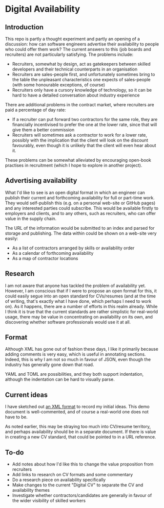 Digital Availability
===

Introduction
---

This repo is partly a thought experiment and partly an opening of a discussion: how can
software engineers advertise their availability to people who could offer them work? The
current answers to this (job boards and recruiters) are not particularly satisfying. The
problems include:

* Recruiters, somewhat by design, act as gatekeepers between skilled developers
and their technical counterparts in an organisation
* Recruiters are sales-people first, and unfortunately sometimes bring to the table
the unpleasant characteristics one expects of sales-people (with some honourable
exceptions, of course)
* Recruiters only have a cursory knowledge of technology, so it can be hard to
have a detailed conversation about industry experience

There are additional problems in the contract market, where recruiters are paid
a percentage of day rate:

* If a recruiter can put forward two contractors for the same role, they are financially
incentivised to prefer the one at the lower rate, since that will give them a better
commission
* Recruiters will sometimes ask a contractor to work for a lower rate, possibly
with the implication that the client will look on the discount favourably, even though
it is unlikely that the client will even hear about it.

These problems can be somewhat alleviated by encouraging open-book practises in
recruitment (which I hope to explore in another project).

Advertising availability
---

What I'd like to see is an open digital format in which an engineer can publish their
current and forthcoming availability for full or part-time work. They would self-publish
this (e.g. on a personal web-site or GitHub pages) and any interested parties could
subscribe. This would be available firstly to employers and clients, and to any others,
such as recruiters, who can offer value in the supply chain.

The URL of the information would be submitted to an index and parsed for storage and
publishing. The data within could be shown on a web-site very easily:

* As a list of contractors arranged by skills or availability order
* As a calendar of forthcoming availability
* As a map of contractor locations

Research
---

I am not aware that anyone has tackled the problem of availability yet. However, I
am conscious that if I were to propose an open format for this, it could easily segue
into an open standard for CVs/resumes (and at the time of writing, that's exactly what
I have done, which perhaps I need to work on). As it happens, there are a number of
efforts in this realm already. While I think it is true that the current standards are
rather simplistic for real-world usage, there may be value in concentrating on
availability on its own, and discovering whether software professionals would use it at
all.

Format
---

Although XML has gone out of fashion these days, I like it primarily because adding
comments is very easy, which is useful in annotating sections. Indeed, this is why
I am not so much in favour of JSON, even though the industry has generally gone down
that road.

YAML and TOML are possibilities, and they both support indentation, although the
indentation can be hard to visually parse.

Current ideas
---

I have sketched out [an XML format](DigitalCV.xml) to record my initial ideas. This
demo document is well-commented, and of course a real-world one does not have to be.

As noted earlier, this may be straying too much into CV/resume territory, and perhaps
availability should be in a separate document. If there is value in creating a new
CV standard, that could be pointed to in a URL reference.

To-do
---

* Add notes about how I'd like this to change the value proposition from recruiters
* Add links to research on CV formats and some commentary
* Do a research piece on availability specifically
* Make changes to the current "Digital CV" to separate the CV and availability themes
* Investigate whether contractors/candidates are generally in favour of the wider
visibility of skilled workers
